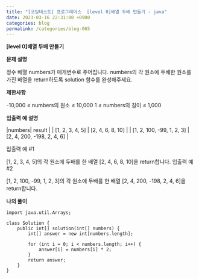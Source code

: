 ```yaml
---
title: "[코딩테스트] 프로그래머스  [level 0]배열 두배 만들기 - java"
date: 2023-03-16 22:31:00 +0900
categories: blog
permalink: /categories/blog-065
---
```



**[level 0]배열 두배 만들기**



**문제 설명**

정수 배열 numbers가 매개변수로 주어집니다. numbers의 각 원소에 두배한 원소를 가진 배열을 return하도록 solution 함수를 완성해주세요.



**제한사항**

-10,000 ≤ numbers의 원소 ≤ 10,000
1 ≤ numbers의 길이 ≤ 1,000


**입출력 예 설명**

|numbers| result |
| [1, 2, 3, 4, 5] | [2, 4, 6, 8, 10] |
| [1, 2, 100, -99, 1, 2, 3] | [2, 4, 200, -198, 2, 4, 6] |



입출력 예 #1

[1, 2, 3, 4, 5]의 각 원소에 두배를 한 배열 [2, 4, 6, 8, 10]을 return합니다.
입출력 예 #2

[1, 2, 100, -99, 1, 2, 3]의 각 원소에 두배를 한 배열 [2, 4, 200, -198, 2, 4, 6]을 return합니다.

**나의 풀이**

```
import java.util.Arrays;

class Solution {
    public int[] solution(int[] numbers) {
        int[] answer = new int[numbers.length];

        for (int i = 0; i < numbers.length; i++) {
            answer[i] = numbers[i] * 2;
        }
        return answer;
    }
}
```


